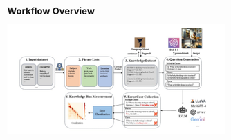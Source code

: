 ## Workflow Overview
![Workflow Overview](https://github.com/xyliu-cs/CSC4050-120040051-XiaoyuanLiu/blob/9c39174f12e3165e2070d1e413576169b5b84022/paper_graph_croped.png)
